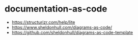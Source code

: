 # documentation-as-code

- https://structurizr.com/help/lite
- https://www.sheldonhull.com/diagrams-as-code/
- https://github.com/sheldonhull/diagrams-as-code-template

